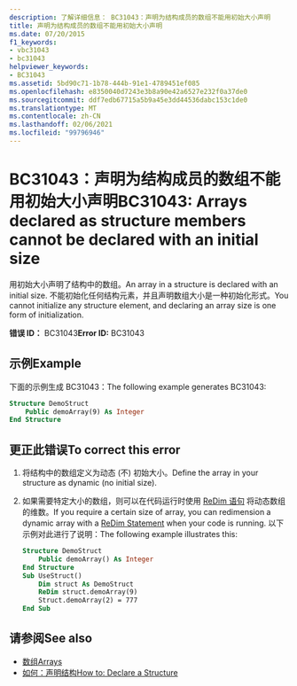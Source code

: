 ```yaml
---
description: 了解详细信息： BC31043：声明为结构成员的数组不能用初始大小声明
title: 声明为结构成员的数组不能用初始大小声明
ms.date: 07/20/2015
f1_keywords:
- vbc31043
- bc31043
helpviewer_keywords:
- BC31043
ms.assetid: 5bd90c71-1b78-444b-91e1-4789451ef085
ms.openlocfilehash: e8350040d7243e3b8a90e42a6527e232f0a37de0
ms.sourcegitcommit: ddf7edb67715a5b9a45e3dd44536dabc153c1de0
ms.translationtype: MT
ms.contentlocale: zh-CN
ms.lasthandoff: 02/06/2021
ms.locfileid: "99796946"
---
```

# <a name="bc31043-arrays-declared-as-structure-members-cannot-be-declared-with-an-initial-size"></a><span data-ttu-id="e9390-103">BC31043：声明为结构成员的数组不能用初始大小声明</span><span class="sxs-lookup"><span data-stu-id="e9390-103">BC31043: Arrays declared as structure members cannot be declared with an initial size</span></span>

<span data-ttu-id="e9390-104">用初始大小声明了结构中的数组。</span><span class="sxs-lookup"><span data-stu-id="e9390-104">An array in a structure is declared with an initial size.</span></span> <span data-ttu-id="e9390-105">不能初始化任何结构元素，并且声明数组大小是一种初始化形式。</span><span class="sxs-lookup"><span data-stu-id="e9390-105">You cannot initialize any structure element, and declaring an array size is one form of initialization.</span></span>

<span data-ttu-id="e9390-106">**错误 ID：** BC31043</span><span class="sxs-lookup"><span data-stu-id="e9390-106">**Error ID:** BC31043</span></span>

## <a name="example"></a><span data-ttu-id="e9390-107">示例</span><span class="sxs-lookup"><span data-stu-id="e9390-107">Example</span></span>

<span data-ttu-id="e9390-108">下面的示例生成 BC31043：</span><span class="sxs-lookup"><span data-stu-id="e9390-108">The following example generates BC31043:</span></span>

```vb
Structure DemoStruct
    Public demoArray(9) As Integer
End Structure
```

## <a name="to-correct-this-error"></a><span data-ttu-id="e9390-109">更正此错误</span><span class="sxs-lookup"><span data-stu-id="e9390-109">To correct this error</span></span>

1. <span data-ttu-id="e9390-110">将结构中的数组定义为动态 (不) 初始大小。</span><span class="sxs-lookup"><span data-stu-id="e9390-110">Define the array in your structure as dynamic (no initial size).</span></span>

2. <span data-ttu-id="e9390-111">如果需要特定大小的数组，则可以在代码运行时使用 [ReDim 语句](../statements/redim-statement.md) 将动态数组的维数。</span><span class="sxs-lookup"><span data-stu-id="e9390-111">If you require a certain size of array, you can redimension a dynamic array with a [ReDim Statement](../statements/redim-statement.md) when your code is running.</span></span> <span data-ttu-id="e9390-112">以下示例对此进行了说明：</span><span class="sxs-lookup"><span data-stu-id="e9390-112">The following example illustrates this:</span></span>

    ```vb
    Structure DemoStruct
        Public demoArray() As Integer
    End Structure
    Sub UseStruct()
        Dim struct As DemoStruct
        ReDim struct.demoArray(9)
        Struct.demoArray(2) = 777
    End Sub
    ```

## <a name="see-also"></a><span data-ttu-id="e9390-113">请参阅</span><span class="sxs-lookup"><span data-stu-id="e9390-113">See also</span></span>

- [<span data-ttu-id="e9390-114">数组</span><span class="sxs-lookup"><span data-stu-id="e9390-114">Arrays</span></span>](../../programming-guide/language-features/arrays/index.md)
- [<span data-ttu-id="e9390-115">如何：声明结构</span><span class="sxs-lookup"><span data-stu-id="e9390-115">How to: Declare a Structure</span></span>](../../programming-guide/language-features/data-types/how-to-declare-a-structure.md)
